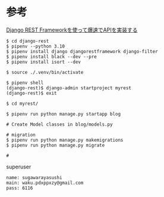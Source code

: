 # 参考
[Django REST Frameworkを使って爆速でAPIを実装する](https://qiita.com/kimihiro_n/items/86e0a9e619720e57ecd8)
```shell
$ cd django-rest
$ pipenv --python 3.10
$ pipenv install django djangorestframework django-filter
$ pipenv install black --dev --pre
$ pipenv install isort --dev

$ source ./.venv/bin/activate

$ pipenv shell
(django-rest)$ django-admin startproject myrest
(django-rest)$ exit

$ cd myrest/

$ pipenv run python manage.py startapp blog

# Create Model classes in blog/models.py

# migration
$ pipenv run python manage.py makemigrations
$ pipenv run python manage.py migrate

#
```


superuser
```shell
name: sugawarayasushi
main: waku.pdxppxzy@gmail.com
pass: 6116
```
